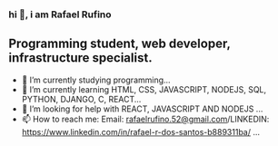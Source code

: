 ### hi 👋, i am Rafael Rufino

## Programming student, web developer, infrastructure specialist.

- 🔭 I’m currently studying programming...
- 🌱 I’m currently learning HTML, CSS, JAVASCRIPT, NODEJS, SQL, PYTHON, DJANGO, C, REACT...
- 🤔 I’m looking for help with REACT, JAVASCRIPT AND NODEJS ...
- 📫 How to reach me: Email: rafaelrufino.52@gmail.com/LINKEDIN: https://www.linkedin.com/in/rafael-r-dos-santos-b889311ba/ ...

